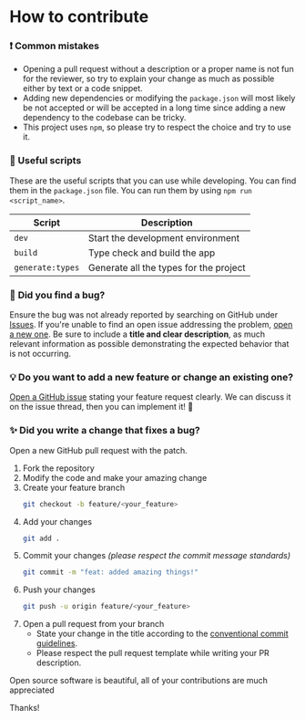 # How to contribute

### ❗ **Common mistakes**

- Opening a pull request without a description or a proper name is not fun for the reviewer, so try to explain your change as much as possible either by text or a code snippet.
- Adding new dependencies or modifying the `package.json` will most likely be not accepted or will be accepted in a long time since adding a new dependency to the codebase can be tricky.
- This project uses `npm`, so please try to respect the choice and try to use it.

### 📝 Useful scripts

These are the useful scripts that you can use while developing. You can find them in the `package.json` file. You can run them by using `npm run <script_name>`.

| Script           | Description                            |
| ---------------- | -------------------------------------- |
| `dev`            | Start the development environment      |
| `build`          | Type check and build the app           |
| `generate:types` | Generate all the types for the project |

### 🐛 **Did you find a bug?**

Ensure the bug was not already reported by searching on GitHub under [Issues](https://github.com/kaandesu/vue-daisyui-theme-manager/issues). If you're unable to find an open issue addressing the problem, [open a new one](https://github.com/kaandesu/vue-daisyui-theme-manager/issues/new). Be sure to include a **title and clear description**, as much relevant information as possible demonstrating the expected behavior that is not occurring.

### 💡 **Do you want to add a new feature or change an existing one?**

[Open a GitHub issue](https://github.com/kaandesu/vue-daisyui-theme-manager/issues/new) stating your feature request clearly. We can discuss it on the issue thread, then you can implement it! 🎉

### ✨ **Did you write a change that fixes a bug?**

Open a new GitHub pull request with the patch.

1. Fork the repository
2. Modify the code and make your amazing change
3. Create your feature branch
   ```sh
   git checkout -b feature/<your_feature>
   ```
4. Add your changes
   ```sh
   git add .
   ```
5. Commit your changes _(please respect the commit message standards)_
   ```sh
   git commit -m "feat: added amazing things!"
   ```
6. Push your changes
   ```sh
   git push -u origin feature/<your_feature>
   ```
7. Open a pull request from your branch
   - State your change in the title according to the [conventional commit guidelines](https://www.conventionalcommits.org/en/v1.0.0/).
   - Please respect the pull request template while writing your PR description.

Open source software is beautiful, all of your contributions are much appreciated

Thanks!
